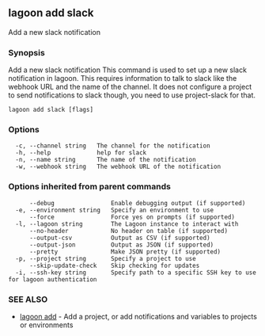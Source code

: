 ## lagoon add slack

Add a new slack notification

### Synopsis

Add a new slack notification
This command is used to set up a new slack notification in lagoon. This requires information to talk to slack like the webhook URL and the name of the channel.
It does not configure a project to send notifications to slack though, you need to use project-slack for that.

```
lagoon add slack [flags]
```

### Options

```
  -c, --channel string   The channel for the notification
  -h, --help             help for slack
  -n, --name string      The name of the notification
  -w, --webhook string   The webhook URL of the notification
```

### Options inherited from parent commands

```
      --debug                Enable debugging output (if supported)
  -e, --environment string   Specify an environment to use
      --force                Force yes on prompts (if supported)
  -l, --lagoon string        The Lagoon instance to interact with
      --no-header            No header on table (if supported)
      --output-csv           Output as CSV (if supported)
      --output-json          Output as JSON (if supported)
      --pretty               Make JSON pretty (if supported)
  -p, --project string       Specify a project to use
      --skip-update-check    Skip checking for updates
  -i, --ssh-key string       Specify path to a specific SSH key to use for lagoon authentication
```

### SEE ALSO

* [lagoon add](lagoon_add.md)	 - Add a project, or add notifications and variables to projects or environments

